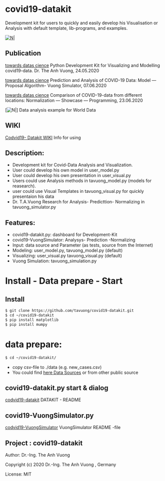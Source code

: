 # covid19-datakit
Development kit for users to quickly and easily develop his Visualisation or Analysis with default template, lib-programs, and examples.

[![N|](https://vuongblog.files.wordpress.com/2020/05/git_pt_vuong60.png)](https://vuongblog.wordpress.com)


## Publication
[towards datas cience](https://towardsdatascience.com/python-development-kit-for-visualizing-and-modelling-of-covid19-data-b33e7a13aace)  Python Development Kit for Visualizing and Modelling covid19-data. Dr. The Anh Vuong, 24.05.2020

[towards datas cience](https://towardsdatascience.com/prediction-and-analysis-of-covid-19-data-model-proposal-algorithm-vuong-simulator-2b05d1bded7e)  Prediction and Analysis of COVID-19 Data: Model — Proposal Algorithm- Vuong Simulator, 07.06.2020

[towards datas cience](https://towardsdatascience.com/comparison-of-covid-19-data-from-different-locations-normalization-showcase-programming-93e7c222c56d) Comparison of COVID-19-data from different locations: Normalization — Showcase — Programming, 23.06.2020


[![N|](https://github.com/tavuong/covid19-datakit/blob/master/test.png)] Data analysis example for World Data 

## WIKI
[Codvid19- Datakit WIKI](https://github.com/tavuong/covid19-datakit/wiki) Info for using

## Description:
- Development kit for Covid-Data Analysis and Visualization.
- User could develop his own model in user_model.py
- User could develop his own presentation in user_visual.py 
- Users could use Analysis methods in tavuong_model.py (models for reasearch).
- user could use Visual Templates in tavuong_visual.py for quickly presentaion his data
- Dr. T.A.Vuong Research for Analysis- Predicttion- Normalizing in tavuong_simulator.py 



## Features:
- covid19-datakit.py: dashboard for Development-Kit
- covid19-VuongSimulator: Analysys- Prediction -Normalizing
- Input: data source and Parameter (as tests, source from the Internet)
- Modeling: user_model.py, tavuong_model.py (default)
- Visualizing: user_visual.py tavuong_visual.py (default)
- Vuong Simulation: tavuong_simulation.py 

# Install - Data prepare - Start 
## Install
```sh
$ git clone https://github.com/tavuong/covid19-datakit.git
$ cd ~/covid19-datakit
$ pip install matplotlib
$ pip install mumpy
```
# data prepare: 
```sh
$ cd ~/covid19-datakit/
```
- copy csv-file to ./data (e.g. new_cases.csv) 
- You could find [here Data Sources](https://ourworldindata.org/coronavirus-source-data) or from other public source 

## covid19-datakit.py start & dialog
[codvid19-datakit](https://github.com/tavuong/covid19-datakit/blob/master/README_DATAKIT.md) DATAKIT - README
## covid19-VuongSimulator.py
[codvid19-VuongSimulator](https://github.com/tavuong/covid19-datakit/blob/master/README_VuongSimulator.md) VuongSimulator README -file


Project : covid19-datakit
----
Author: Dr.-Ing. The Anh Vuong 

Copyright (c) 2020 Dr.-Ing. The Anh Vuong , Germany

License: MIT

